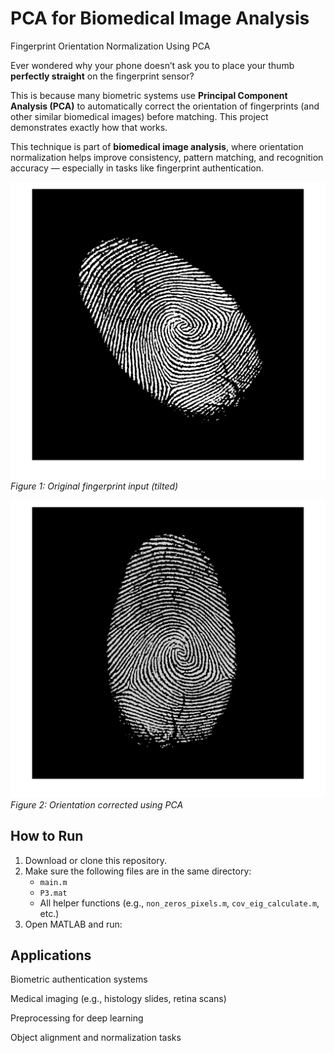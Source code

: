 # PCA for Biomedical Image Analysis
Fingerprint Orientation Normalization Using PCA


Ever wondered why your phone doesn’t ask you to place your thumb **perfectly straight** on the fingerprint sensor?

This is because many biometric systems use **Principal Component Analysis (PCA)** to automatically correct the orientation of fingerprints (and other similar biomedical images) before matching. This project demonstrates exactly how that works.

This technique is part of **biomedical image analysis**, where orientation normalization helps improve consistency, pattern matching, and recognition accuracy — especially in tasks like fingerprint authentication.


![Original Tilted Fingerprint](tilted_fingerprint.png)
*Figure 1: Original fingerprint input (tilted)*

![Corrected Fingerprint](corrected_fingerprint.png)
*Figure 2: Orientation corrected using PCA*

## How to Run

1. Download or clone this repository.
2. Make sure the following files are in the same directory:
   - `main.m`
   - `P3.mat`
   - All helper functions (e.g., `non_zeros_pixels.m`, `cov_eig_calculate.m`, etc.)
3. Open MATLAB and run:

## Applications
Biometric authentication systems

Medical imaging (e.g., histology slides, retina scans)

Preprocessing for deep learning

Object alignment and normalization tasks
